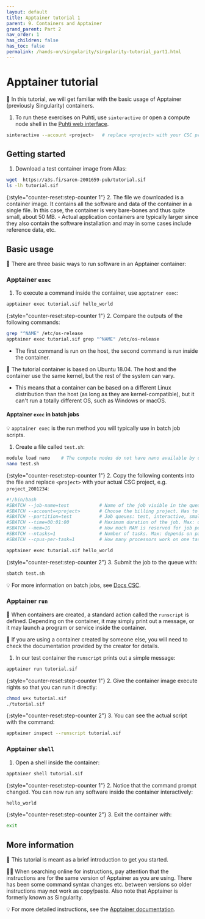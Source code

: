 ```yaml
---
layout: default
title: Apptainer tutorial 1
parent: 9. Containers and Apptainer
grand_parent: Part 2
nav_order: 1
has_children: false
has_toc: false
permalink: /hands-on/singularity/singularity-tutorial_part1.html
---
```


# Apptainer tutorial

💬 In this tutorial, we will get familiar with the basic usage of Apptainer (previously Singularity) containers.

1. To run these exercises on Puhti, use `sinteractive` or open a compute node shell in the [Puhti web interface](https://www.puhti.csc.fi).

```bash
sinteractive --account <project>   # replace <project> with your CSC project, e.g. project_2001234
```

## Getting started

1. Download a test container image from Allas:

```bash
wget  https://a3s.fi/saren-2001659-pub/tutorial.sif
ls -lh tutorial.sif
```

{:style="counter-reset:step-counter 1"}
2. The file we downloaded is a container image. It contains all the software and data of the container in a single file. In this case, the container is very bare-bones and thus quite small, about 50 MB.
    - Actual application containers are typically larger since they also contain the software installation and may in some cases include reference data, etc.

## Basic usage

💬 There are three basic ways to run software in an Apptainer container:

### Apptainer `exec`

1. To execute a command inside the container, use `apptainer exec`:

```bash
apptainer exec tutorial.sif hello_world
```

{:style="counter-reset:step-counter 1"}
2. Compare the outputs of the following commands:

```bash
grep "^NAME" /etc/os-release
apptainer exec tutorial.sif grep "^NAME" /etc/os-release
```

- The first command is run on the host, the second command is run inside the container.

💭 The tutorial container is based on Ubuntu 18.04. The host and the container use the same kernel, but the rest of the system can vary.

- This means that a container can be based on a different Linux distribution than the host (as long as they are kernel-compatible), but it can't run a totally different OS, such as Windows or macOS.

#### Apptainer `exec` in batch jobs

💡 `apptainer exec` is the run method you will typically use in batch job scripts.

1. Create a file called `test.sh`:

```bash
module load nano    # The compute nodes do not have nano available by default
nano test.sh
```

{:style="counter-reset:step-counter 1"}
2. Copy the following contents into the file and replace `<project>` with your actual CSC project, e.g. `project_2001234`:

```bash
#!/bin/bash
#SBATCH --job-name=test           # Name of the job visible in the queue.
#SBATCH --account=<project>       # Choose the billing project. Has to be defined!
#SBATCH --partition=test          # Job queues: test, interactive, small, large, longrun, hugemem, hugemem_longrun
#SBATCH --time=00:01:00           # Maximum duration of the job. Max: depends of the partition. 
#SBATCH --mem=1G                  # How much RAM is reserved for job per node.
#SBATCH --ntasks=1                # Number of tasks. Max: depends on partition.
#SBATCH --cpus-per-task=1         # How many processors work on one task. Max: Number of CPUs per node.

apptainer exec tutorial.sif hello_world
```

{:style="counter-reset:step-counter 2"}
3. Submit the job to the queue with:

```bash
sbatch test.sh
```

💡 For more information on batch jobs, see [Docs CSC](https://docs.csc.fi/computing/running/getting-started/).

### Apptainer `run`

💬 When containers are created, a standard action called the `runscript` is defined. Depending on the container, it may simply print out a message, or it may launch a program or service inside the container.

💭 If you are using a container created by someone else, you will need to check the documentation provided by the creator for details.

1. In our test container the `runscript` prints out a simple message:

```bash
apptainer run tutorial.sif
```

{:style="counter-reset:step-counter 1"}
2. Give the container image execute rights so that you can run it directly:

```bash
chmod u+x tutorial.sif
./tutorial.sif
```

{:style="counter-reset:step-counter 2"}
3. You can see the actual script with the command:

```bash
apptainer inspect --runscript tutorial.sif
```

### Apptainer `shell`

1. Open a shell inside the container:

```bash
apptainer shell tutorial.sif
```

{:style="counter-reset:step-counter 1"}
2. Notice that the command prompt changed. You can now run any software inside the container interactively:

```bash
hello_world
```

{:style="counter-reset:step-counter 2"}
3. Exit the container with:

```bash
exit
```

## More information

💬 This tutorial is meant as a brief introduction to get you started.

☝🏻 When searching online for instructions, pay attention that the instructions are for the same version of Apptainer as you are using. There has been some command syntax changes etc. between versions so older instructions may not work as copy/paste. Also note that Apptainer is formerly known as Singularity.

💡 For more detailed instructions, see the [Apptainer documentation](https://apptainer.org/docs/user/latest/).
